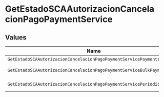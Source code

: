 # GetEstadoSCAAutorizacionCancelacionPagoPaymentService


## Values

| Name                                                                    | Value                                                                   |
| ----------------------------------------------------------------------- | ----------------------------------------------------------------------- |
| `GetEstadoSCAAutorizacionCancelacionPagoPaymentServicePayments`         | payments                                                                |
| `GetEstadoSCAAutorizacionCancelacionPagoPaymentServiceBulkPayments`     | bulk-payments                                                           |
| `GetEstadoSCAAutorizacionCancelacionPagoPaymentServicePeriodicPayments` | periodic-payments                                                       |